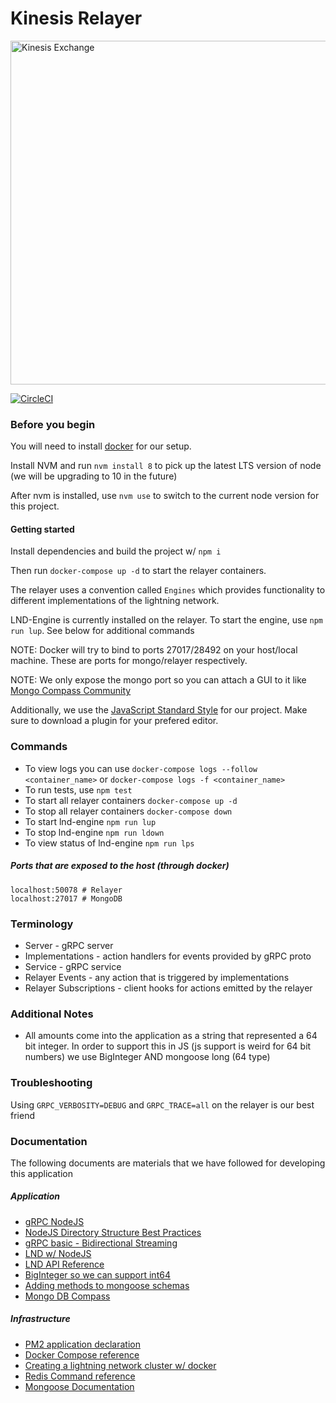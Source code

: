 # Kinesis Relayer

<img src="https://kines.is/logo.png" alt="Kinesis Exchange" width="550">

[![CircleCI](https://circleci.com/gh/kinesis-exchange/relayer/tree/master.svg?style=svg&circle-token=e939c1cbff879d7a083bea569a22d0ed8691e662)](https://circleci.com/gh/kinesis-exchange/relayer/tree/master)

### Before you begin

You will need to install [docker](https://www.docker.com/) for our setup.

Install NVM and run `nvm install 8` to pick up the latest LTS version of node (we will be upgrading to 10 in the future)

After nvm is installed, use `nvm use` to switch to the current node version for this project.

#### Getting started

Install dependencies and build the project w/ `npm i`

Then run `docker-compose up -d` to start the relayer containers.

The relayer uses a convention called `Engines` which provides functionality to different implementations of the lightning network.

LND-Engine is currently installed on the relayer. To start the engine, use `npm run lup`. See below for additional commands

NOTE: Docker will try to bind to ports 27017/28492 on your host/local machine. These are ports for mongo/relayer respectively.

NOTE: We only expose the mongo port so you can attach a GUI to it like [Mongo Compass Community](https://www.mongodb.com/download-center#compass)

Additionally, we use the [JavaScript Standard Style](https://standardjs.com/) for our project. Make sure to download a plugin for your prefered editor.

### Commands

- To view logs you can use `docker-compose logs --follow <container_name>` or `docker-compose logs -f <container_name>`
- To run tests, use `npm test`
- To start all relayer containers `docker-compose up -d`
- To stop all relayer containers `docker-compose down`
- To start lnd-engine `npm run lup`
- To stop lnd-engine `npm run ldown`
- To view status of lnd-engine `npm run lps`

##### Ports that are exposed to the host (through docker)

```
localhost:50078 # Relayer
localhost:27017 # MongoDB
```

### Terminology

- Server - gRPC server
- Implementations - action handlers for events provided by gRPC proto
- Service - gRPC service
- Relayer Events - any action that is triggered by implementations
- Relayer Subscriptions - client hooks for actions emitted by the relayer

### Additional Notes

- All amounts come into the application as a string that represented a 64 bit integer. In order to support this in JS (js support is weird for 64 bit numbers) we use BigInteger AND mongoose long (64 type)

### Troubleshooting

Using `GRPC_VERBOSITY=DEBUG` and `GRPC_TRACE=all` on the relayer is our best friend

### Documentation

The following documents are materials that we have followed for developing this application

##### Application

- [gRPC NodeJS](https://grpc.io/grpc/node/grpc.Server.html#addService)
- [NodeJS Directory Structure Best Practices](https://blog.risingstack.com/node-hero-node-js-project-structure-tutorial/)
- [gRPC basic - Bidirectional Streaming](https://grpc.io/docs/guides/concepts.html#bidirectional-streaming-rpc)
- [LND w/ NodeJS](https://github.com/lightningnetwork/lnd/blob/master/docs/grpc/javascript.md)
- [LND API Reference](http://api.lightning.community/)
- [BigInteger so we can support int64](https://github.com/peterolson/BigInteger.js)
- [Adding methods to mongoose schemas](http://mongoosejs.com/docs/2.7.x/docs/methods-statics.html)
- [Mongo DB Compass](https://www.mongodb.com/download-center#compass)

##### Infrastructure

- [PM2 application declaration](http://pm2.keymetrics.io/docs/usage/application-declaration/)
- [Docker Compose reference](https://docs.docker.com/compose/compose-file/)
- [Creating a lightning network cluster w/ docker](https://github.com/lightningnetwork/lnd/tree/master/docker)
- [Redis Command reference](https://redis.io/commands)
- [Mongoose Documentation](http://mongoosejs.com/docs/)
